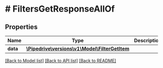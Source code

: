 # # FiltersGetResponseAllOf

## Properties

Name | Type | Description | Notes
------------ | ------------- | ------------- | -------------
**data** | [**\Pipedrive\versions\v1\Model\FilterGetItem**](FilterGetItem.md) |  | [optional]

[[Back to Model list]](../README.md#documentation-for-models) [[Back to API list]](../README.md#documentation-for-api-endpoints) [[Back to README]](../README.md)
